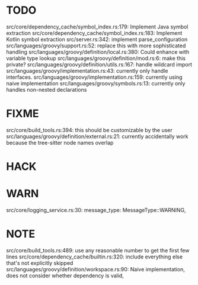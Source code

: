 # TODO
src/core/dependency_cache/symbol_index.rs:179: Implement Java symbol extraction
src/core/dependency_cache/symbol_index.rs:183: Implement Kotlin symbol extraction
src/server.rs:342: implement parse_configuration
src/languages/groovy/support.rs:52: replace this with more sophisticated handling
src/languages/groovy/definition/local.rs:380: Could enhance with variable type lookup
src/languages/groovy/definition/mod.rs:6: make this private?
src/languages/groovy/definition/utils.rs:167: handle wildcard import
src/languages/groovy/implementation.rs:43: currently only handle interfaces.
src/languages/groovy/implementation.rs:159: currently using naive implementation
src/languages/groovy/symbols.rs:13: currently only handles non-nested declarations

# FIXME
src/core/build_tools.rs:394: this should be customizable by the user
src/languages/groovy/definition/external.rs:21: currently accidentally work because the tree-sitter node names overlap

# HACK

# WARN
src/core/logging_service.rs:30:            message_type: MessageType::WARNING,

# NOTE
src/core/build_tools.rs:489: use any reasonable number to get the first few lines
src/core/dependency_cache/builtin.rs:320: include everything else that's not explicitly skipped
src/languages/groovy/definition/workspace.rs:90: Naive implementation, does not consider whether dependency is valid,
